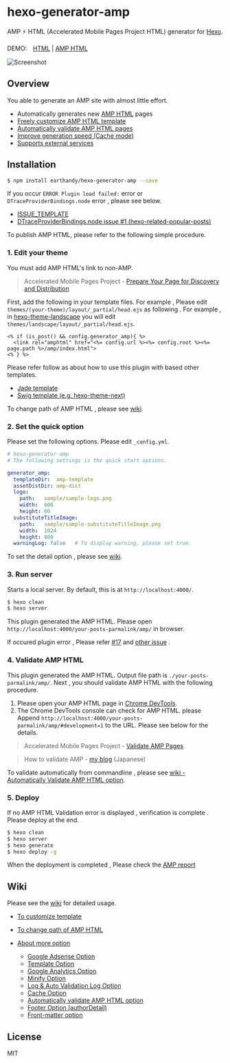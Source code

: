# hexo-generator-amp

AMP ⚡ HTML (Accelerated Mobile Pages Project HTML) generator for [Hexo](https://github.com/hexojs/hexo).

DEMO:　[HTML](https://photo-tea.com/p/hexo-markdown-notation/) | [AMP HTML](https://photo-tea.com/p/hexo-markdown-notation/amp/#development=1)

![Screenshot](src/img/hexo2amp.png)

## Overview

You able to generate an AMP site with almost little effort.

- Automatically generates new [AMP HTML](https://www.ampproject.org/docs/get_started/about-amp.html) pages
- [Freely customize AMP HTML template](https://github.com/tea3/hexo-generator-amp/wiki/More-Settings#to-customize-template)
- [Automatically validate AMP HTML pages](https://github.com/tea3/hexo-generator-amp/wiki/More-Settings#7-automatically-validate-amp-html-option)
- [Improve generation speed (Cache mode)](https://github.com/tea3/hexo-generator-amp/wiki/More-Settings#6-cache-option)
- [Supports external services](https://github.com/tea3/hexo-generator-amp/wiki/More-Settings#supports-external-services)



## Installation

``` bash
$ npm install earthandy/hexo-generator-amp --save
```

If you occur `ERROR Plugin load failed:` error or `DTraceProviderBindings.node` error , please see below.

- [ISSUE_TEMPLATE](https://github.com/tea3/hexo-generator-amp/blob/master/.github/ISSUE_TEMPLATE.md)
- [DTraceProviderBindings.node issue #1 (hexo-related-popular-posts)](https://github.com/tea3/hexo-related-popular-posts/issues/1)

To publish AMP HTML, please refer to the following simple procedure.

### 1. Edit your theme

You must add AMP HTML's link to non-AMP.

> Accelerated Mobile Pages Project - [Prepare Your Page for Discovery and Distribution](https://www.ampproject.org/docs/get_started/create/prepare_for_discovery)

First, add the following in your template files. For example , Please edit `themes/(your-theme)/layout/_partial/head.ejs` as following .  For example , in [hexo-theme-landscape](https://github.com/hexojs/hexo-theme-landscape) you will edit `themes/landscape/layout/_partial/head.ejs`.

``` ejs
<% if (is_post() && config.generator_amp){ %>
  <link rel="amphtml" href="<%= config.url %><%= config.root %><%= page.path %>/amp/index.html">
<% } %>
```

Please refer follow as about how to use this plugin with based other templates.

- [Jade template](https://github.com/tea3/hexo-generator-amp/issues/13)
- [Swig template (e.g. hexo-theme-next)](https://github.com/tea3/hexo-generator-amp/issues/14)

To change path of AMP HTML , please see [wiki](https://github.com/tea3/hexo-generator-amp/wiki/More-Settings#generateamppath).

### 2. Set the quick option

Please set the following options. Please edit `_config.yml`.

``` yaml
# hexo-generator-amp
# The following settings is the quick start options.

generator_amp:
  templateDir:  amp-template
  assetDistDir: amp-dist
  logo:
    path:   sample/sample-logo.png
    width:  600
    height: 60
  substituteTitleImage:
    path:   sample/sample-substituteTitleImage.png
    width:  1024
    height: 800
  warningLog: false   # To display warning, please set true.
```

To set the detail option , please see [wiki](https://github.com/tea3/hexo-generator-amp/wiki/More-Settings#options).

### 3. Run server

Starts a local server. By default, this is at `http://localhost:4000/`.

``` bash
$ hexo clean
$ hexo server
```

This plugin generated the AMP HTML. Please open `http://localhost:4000/your-posts-parmalink/amp/` in browser.

If occured plugin error , Please refer [#17](https://github.com/tea3/hexo-generator-amp/issues/17) and [other issue](https://github.com/tea3/hexo-generator-amp/issues?q=is%3Aissue+is%3Aclosed) .

### 4. Validate AMP HTML

This plugin generated the AMP HTML. Output file path is `./your-posts-parmalink/amp/`. Next , you should validate AMP HTML with the following procedure.

1. Please open your AMP HTML page in [Chrome DevTools](https://developers.google.com/web/tools/chrome-devtools/).
2. The Chrome DevTools console can check for AMP HTML. please Append `http://localhost:4000/your-posts-parmalink/amp/#development=1` to the URL. Please see below for the details.

> Accelerated Mobile Pages Project - [Validate AMP Pages](https://www.ampproject.org/docs/guides/validate.html)

> How to validate AMP - [my blog](https://photo-tea.com/p/how-to-validate-amp/) (Japanese)


To validate automatically from commandline , please see [wiki - Automatically Validate AMP HTML option](https://github.com/tea3/hexo-generator-amp/wiki/More-Settings#7-automatically-validate-amp-html-option).

### 5. Deploy

If no AMP HTML Validation error is displayed , verification is complete . Please deploy at the end.

``` bash
$ hexo clean
$ hexo server
$ hexo generate
$ hexo deploy -g
```

When the deployment is completed , Please check the [AMP report](https://support.google.com/webmasters/answer/6328309?hl=en)


## Wiki

Please see the [wiki](https://github.com/tea3/hexo-generator-amp/wiki/More-Settings) for detailed usage.

- [To customize template](https://github.com/tea3/hexo-generator-amp/wiki/More-Settings#to-customize-template)
- [To change path of AMP HTML](https://github.com/tea3/hexo-generator-amp/wiki/More-Settings#generateamppath)
- [About more option](https://github.com/tea3/hexo-generator-amp/wiki/More-Settings#options)

    - [Google Adsense Option](https://github.com/tea3/hexo-generator-amp/wiki/More-Settings#1-google-adsense-option)
    - [Template Option](https://github.com/tea3/hexo-generator-amp/wiki/More-Settings#2-template-option)
    - [Google Analytics Option](https://github.com/tea3/hexo-generator-amp/wiki/More-Settings#3-google-analytics-option)
    - [Minify Option](https://github.com/tea3/hexo-generator-amp/wiki/More-Settings#4-minify-option)
    - [Log & Auto Validation Log Option](https://github.com/tea3/hexo-generator-amp/wiki/More-Settings#5-log--auto-validation-log-option)
    - [Cache Option](https://github.com/tea3/hexo-generator-amp/wiki/More-Settings#6-cache-option)
    - [Automatically validate AMP HTML option](https://github.com/tea3/hexo-generator-amp/wiki/More-Settings#7-automatically-validate-amp-html-option)
    - [Footer Option (authorDetail)](https://github.com/tea3/hexo-generator-amp/wiki/More-Settings#8-footer-option-authordetail)
    - [Front-matter option](https://github.com/tea3/hexo-generator-amp/wiki/More-Settings#front-matter-option)
    

## License

MIT

[Hexo]: http://hexo.io/
